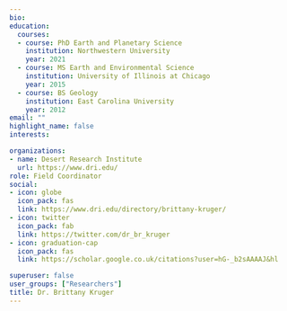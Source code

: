 ```yaml
---
bio: 
education:
  courses:
  - course: PhD Earth and Planetary Science
    institution: Northwestern University
    year: 2021
  - course: MS Earth and Environmental Science
    institution: University of Illinois at Chicago
    year: 2015
  - course: BS Geology
    institution: East Carolina University
    year: 2012
email: ""
highlight_name: false
interests:

organizations:
- name: Desert Research Institute
  url: https://www.dri.edu/
role: Field Coordinator
social:
- icon: globe
  icon_pack: fas
  link: https://www.dri.edu/directory/brittany-kruger/
- icon: twitter
  icon_pack: fab
  link: https://twitter.com/dr_br_kruger
- icon: graduation-cap
  icon_pack: fas
  link: https://scholar.google.co.uk/citations?user=hG-_b2sAAAAJ&hl

superuser: false
user_groups: ["Researchers"]
title: Dr. Brittany Kruger
---
```


